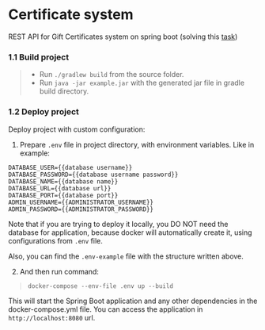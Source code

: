 # Certificate system

REST API for Gift Certificates system on spring boot
(solving
this [task](https://github.com/mjc-school/MJC-School/blob/old/stage%20%233/java/module%20%233.%20REST%20API%20Advanced/rest_api_advanced.md))

### 1.1 Build project
> - Run `./gradlew build` from the source folder.
>- Run `java -jar example.jar` with the generated jar file in gradle build directory.

### 1.2 Deploy project
Deploy project with custom configuration:
1. Prepare `.env` file in project directory, with environment variables. Like in example:

```text
DATABASE_USER={{database username}}
DATABASE_PASSWORD={{database username password}}
DATABASE_NAME={{database name}}
DATABASE_URL={{database url}}
DATABASE_PORT={{database port}}
ADMIN_USERNAME={{ADMINISTRATOR_USERNAME}}
ADMIN_PASSWORD={{ADMINISTRATOR_PASSWORD}}
```

Note that if you are trying to deploy it locally, you DO NOT need the database for application, because docker will
automatically create it, using configurations from `.env` file.

Also, you can find the `.env-example` file with the structure written above.

2. And then run command:

> `docker-compose --env-file .env up --build`

This will start the Spring Boot application and any other dependencies in the docker-compose.yml file. You can access
the application in `http://localhost:8080` url.
